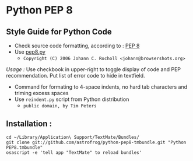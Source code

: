 Python PEP 8
============

Style Guide for Python Code
---------------------------

* Check source code formatting, according to : [PEP 8](http://www.python.org/dev/peps/pep-0008/)
* Use [pep8.py](http://svn.browsershots.org/trunk/devtools/pep8/pep8.py)
  * ``Copyright (C) 2006 Johann C. Rocholl <johann@browsershots.org>``

_Usage :_ Use checkbook in upper-right to toggle display of code and PEP recommendation. Put list of error code to hide in textfield.

* Command for formating to 4-space indents, no hard tab characters and triming excess spaces
* Use ``reindent.py`` script from Python distribution
  * ``public domain, by Tim Peters``

Installation :
--------------

    cd ~/Library/Application\ Support/TextMate/Bundles/
    git clone git://github.com/astrofrog/python-pep8-tmbundle.git "Python PEP8.tmbundle"
    osascript -e 'tell app "TextMate" to reload bundles'
